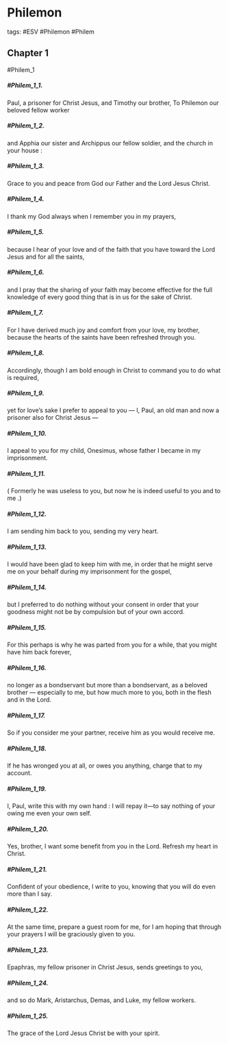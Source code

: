 # Philemon

tags: #ESV #Philemon #Philem

## Chapter 1
#Philem_1

##### #Philem_1_1. 
 Paul, a prisoner for Christ Jesus, and Timothy our brother, To Philemon our beloved fellow worker
##### #Philem_1_2. 
 and Apphia our sister and Archippus our fellow soldier, and the church in your house :
##### #Philem_1_3. 
 Grace to you and peace from God our Father and the Lord Jesus Christ.
##### #Philem_1_4. 
 I thank my God always when I remember you in my prayers,
##### #Philem_1_5. 
 because I hear of your love and of the faith that you have toward the Lord Jesus and for all the saints,
##### #Philem_1_6. 
 and I pray that the sharing of your faith may become effective for the full knowledge of every good thing that is in us for the sake of Christ.
##### #Philem_1_7. 
 For I have derived much joy and comfort from your love, my brother, because the hearts of the saints have been refreshed through you.
##### #Philem_1_8. 
 Accordingly, though I am bold enough in Christ to command you to do what is required,
##### #Philem_1_9. 
 yet for love’s sake I prefer to appeal to you — I, Paul, an old man and now a prisoner also for Christ Jesus —
##### #Philem_1_10. 
 I appeal to you for my child, Onesimus, whose father I became in my imprisonment.
##### #Philem_1_11. 
 ( Formerly he was useless to you, but now he is indeed useful to you and to me .)
##### #Philem_1_12. 
 I am sending him back to you, sending my very heart.
##### #Philem_1_13. 
 I would have been glad to keep him with me, in order that he might serve me on your behalf during my imprisonment for the gospel,
##### #Philem_1_14. 
 but I preferred to do nothing without your consent in order that your goodness might not be by compulsion but of your own accord.
##### #Philem_1_15. 
 For this perhaps is why he was parted from you for a while, that you might have him back forever,
##### #Philem_1_16. 
 no longer as a bondservant but more than a bondservant, as a beloved brother — especially to me, but how much more to you, both in the flesh and in the Lord.
##### #Philem_1_17. 
 So if you consider me your partner, receive him as you would receive me.
##### #Philem_1_18. 
 If he has wronged you at all, or owes you anything, charge that to my account.
##### #Philem_1_19. 
 I, Paul, write this with my own hand : I will repay it—to say nothing of your owing me even your own self.
##### #Philem_1_20. 
 Yes, brother, I want some benefit from you in the Lord. Refresh my heart in Christ.
##### #Philem_1_21. 
 Confident of your obedience, I write to you, knowing that you will do even more than I say.
##### #Philem_1_22. 
 At the same time, prepare a guest room for me, for I am hoping that through your prayers I will be graciously given to you.
##### #Philem_1_23. 
 Epaphras, my fellow prisoner in Christ Jesus, sends greetings to you,
##### #Philem_1_24. 
 and so do Mark, Aristarchus, Demas, and Luke, my fellow workers.
##### #Philem_1_25. 
 The grace of the Lord Jesus Christ be with your spirit.

